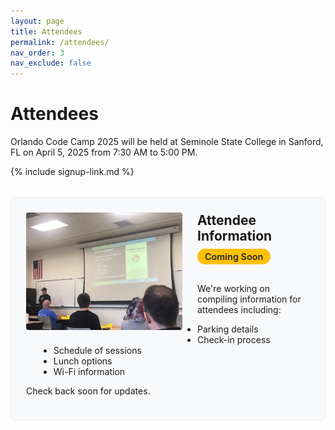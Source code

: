 ```yaml
---
layout: page
title: Attendees
permalink: /attendees/ 
nav_order: 3
nav_exclude: false
---
```


# Attendees

Orlando Code Camp 2025 will be held at Seminole State College in Sanford, FL on April 5, 2025 from 7:30 AM to 5:00 PM.

{% include signup-link.md %}

<style>
  .coming-soon-container {
    margin: 2rem 0;
    padding: 1.5rem;
    border-radius: 8px;
    background-color: #f8f9fa;
    border: 1px solid #e9ecef;
    position: relative;
    overflow: hidden;
  }
  
  .attendees-image {
    float: left;
    width: 250px;
    height: auto;
    margin: 0 1.5rem 1rem 0;
    border-radius: 4px;
  }
  
  .coming-soon-badge {
    display: inline-block;
    padding: 0.25rem 0.75rem;
    background-color: #ffc107;
    color: #212529;
    border-radius: 16px;
    font-size: 0.9rem;
    font-weight: 600;
    margin-bottom: 1rem;
  }
  
  .coming-soon-container h2 {
    margin-top: 0;
    margin-bottom: 0.5rem;
  }
  
  .coming-soon-container ul {
    margin-left: 1.25rem;
  }
  
  .subscribe-link {
    color: #0366d6;
    text-decoration: underline;
    font-weight: 500;
  }
  
  @media (max-width: 600px) {
    .attendees-image {
      float: none;
      display: block;
      width: 100%;
      margin: 0 0 1.5rem 0;
    }
  }
</style>

<div class="coming-soon-container">
  <img src="/assets/img/photos/occ-session.jpg" alt="Orlando CC Attendees" class="attendees-image">
  <h2>Attendee Information</h2>
  <div class="coming-soon-badge">Coming Soon</div>
  <p>We're working on compiling information for attendees including:</p>
  <ul>
    <li>Parking details</li>
    <li>Check-in process</li>
    <li>Schedule of sessions</li>
    <li>Lunch options</li>
    <li>Wi-Fi information</li>
  </ul>
  <p>Check back soon for updates.</p>
</div>